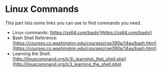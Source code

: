 # Linux Commands

This part lists some links you can use to find commands you need.

* Linux commands: [https://ss64.com/bash/](https://ss64.com/bash/)
* Bash Shell Reference: [https://courses.cs.washington.edu/courses/cse390a/14au/bash.html](https://courses.cs.washington.edu/courses/cse390a/14au/bash.html)
* Learning the Shell: [http://linuxcommand.org/lc3\_learning\_the\_shell.php](http://linuxcommand.org/lc3_learning_the_shell.php)

